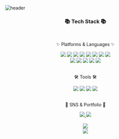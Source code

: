 
![header](https://capsule-render.vercel.app/api?type=waving&color=9bd7fc&width="768"&height=300&section=header&text=dragxn1026%20GitHub&fontSize=70&fontColor=FFFFFF&animation=fadeIn&fontAlignY=38&desc=Welcome!&descAlignY=51&descAlign=62)

<div align=center>
   <h3>📚 Tech Stack 📚</h3>
   <br/>
   <p>✨ Platforms & Languages ✨</p>
   <img src="https://img.shields.io/badge/Java-007396?style=flat&logo=Conda-Forge&logoColor=white" />
   <img src="https://img.shields.io/badge/SpringBoot-6DB33F?style=flat&logo=Spring Boot&logoColor=white" />
   <img src="https://img.shields.io/badge/Oracle%20SQL-F80000?style=flat&logo=Oracle&logoColor=white" />
   <img src="https://img.shields.io/badge/MySQL-4479A1?style=flat&logo=mysql&logoColor=white"/>
   <img src="https://img.shields.io/badge/SpringSecurity-6DB33F?style=flat&logo=springsecurity&logoColor=white"/>
   <img src="https://img.shields.io/badge/JPA-003366?style=flat&logo=spring&logoColor=white"/>
   <img src="https://img.shields.io/badge/Hibernate-59666C?style=flat&logo=hibernate&logoColor=white"/>
   <img src="https://img.shields.io/badge/Junit5-25A162?style=flat&logo=junit5&logoColor=white"/>
   <br/>
   <img src="https://img.shields.io/badge/React-61DAFB?style=flat&logo=React&logoColor=white"/>
   <img src="https://img.shields.io/badge/HTML5-E34F26?style=flat&logo=html5&logoColor=white"/>
   <img src="https://img.shields.io/badge/JavaScript-F7DF1E?style=flat&logo=javascript&logoColor=white"/>
   <img src="https://img.shields.io/badge/CSS3-1572B6?style=flat&logo=css3&logoColor=white"/>
   <img src="https://img.shields.io/badge/Styled Components-DB7093?style=flat&logo=styledcomponents&logoColor=white"/>
   <br/>
   <br/>
   <p> 🛠 Tools 🛠 </p>
   <img src="https://img.shields.io/badge/Intellij IDEA-000000?style=flat&logo=intellijidea&logoColor=white"/>
   <img src="https://img.shields.io/badge/Visual Studio Code-007ACC?style=flat&logo=visualstudiocode&logoColor=white"/>
   <img src="https://img.shields.io/badge/GitHub-181717?style=flat&logo=GitHub&logoColor=white" />
   <img src="https://img.shields.io/badge/AWS EC2-232F3E?style=flat&logo=amazonec2&logoColor=white" />
   <br/>
   <br/>
   <p>🎨 SNS & Portfolio 🎨</p>
   <a href="https://velog.io/@yasungg">
      <img src="https://img.shields.io/badge/velog-20C997?style=flat&logo=velog&logoColor=white" />
   </a>
   <a href="mailto:dragxn1026@gmail.com">
      <img src="https://img.shields.io/badge/Mail-30B980?style=flat&logo=Gmail&logoColor=white" />
   </a>

</div>
<br/>
<div align="center">
  <img src="https://github-readme-stats.vercel.app/api/top-langs/?username=yasungg&exclude_repo=tromxx.github.io&layout=compact&theme=tokyonight"/>
   <br/>
<img src="https://github-readme-stats.vercel.app/api?username=yasungg&show_icons=true">
</div>

<!--
**yasungg/yasungg** is a ✨ _special_ ✨ repository because its `README.md` (this file) appears on your GitHub profile.

Here are some ideas to get you started:

- 🔭 I’m currently working on ...
- 🌱 I’m currently learning ...
- 👯 I’m looking to collaborate on ...
- 🤔 I’m looking for help with ...
- 💬 Ask me about ...
- 📫 How to reach me: ...
- 😄 Pronouns: ...
- ⚡ Fun fact: ...
-->
